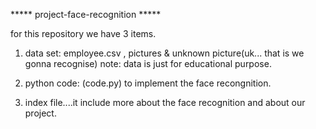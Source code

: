 ***** project-face-recognition *****

for this repository we have 3 items.

1.  data set:   employee.csv , pictures  &  unknown picture(uk... that is we gonna recognise)
note:  data is just for educational purpose.

2.  python code: (code.py) to implement the face recongnition.

3.  index file....it include more about the face recognition and about our project.

